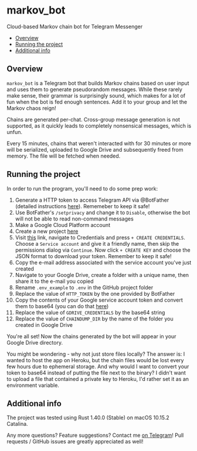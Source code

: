 # markov_bot
Cloud-based Markov chain bot for Telegram Messenger

- [Overview](#overview)
- [Running the project](#running-the-project)
- [Additional info](#additional-info)

## Overview
`markov_bot` is a Telegram bot that builds Markov chains based on user input and uses them to generate pseudorandom messages. While these rarely make sense, their grammar is surprisingly sound, which makes for a lot of fun when the bot is fed enough sentences. Add it to your group and let the Markov chaos reign!

Chains are generated per-chat. Cross-group message generation is not supported, as it quickly leads to completely nonsensical messages, which is unfun.

Every 15 minutes, chains that weren't interacted with for 30 minutes or more will be serialized, uploaded to Google Drive and subsequently freed from memory. The file will be fetched when needed.

## Running the project
In order to run the program, you'll need to do some prep work:

1. Generate a HTTP token to access Telegram API via @BotFather (detailed instructions [here](https://core.telegram.org/bots#6-botfather)). Rememeber to keep it safe!
2. Use BotFather's `/setprivacy` and change it to `Disable`, otherwise the bot will not be able to read non-command messages
3. Make a Google Cloud Platform account
4. Create a new project [here](https://console.cloud.google.com/projectcreate)
5. Visit [this](https://console.developers.google.com) link, navigate to Credentials and press `+ CREATE CREDENTIALS`. Choose a `Service account` and give it a friendly name, then skip the permissions dialog via `Continue`. Now click `+ CREATE KEY` and choose the JSON format to download your token. Remember to keep it safe!
6. Copy the e-mail address associated with the service account you've just created
7. Navigate to your Google Drive, create a folder with a unique name, then share it to the e-mail you copied
8. Rename `.env_example` to `.env` in the GitHub project folder
9. Replace the value of `HTTP_TOKEN` by the one provided by BotFather
10. Copy the contents of your Google service account token and convert them to base64 (you can do that [here](https://www.base64encode.org))
11. Replace the value of `GDRIVE_CREDENTIALS` by the base64 string
12. Replace the value of `CHAINDUMP_DIR` by the name of the folder you created in Google Drive

You're all set! Now the chains generated by the bot will appear in your Google Drive directory.

You might be wondering - why not just store files locally? The answer is: I wanted to host the app on Heroku, but the chain files would be lost every few hours due to ephemeral storage. And why would I want to convert your token to base64 instead of putting the file next to the binary? I didn't want to upload a file that contained a private key to Heroku, I'd rather set it as an environment variable.

## Additional info
The project was tested using Rust 1.40.0 (Stable) on macOS 10.15.2 Catalina.

Any more questions? Feature suggestions? Contact me [on Telegram](https://t.me/Vyaatu)! Pull requests / GitHub issues are greatly appreciated as well!
